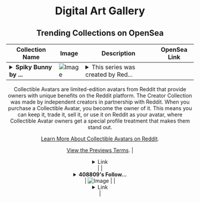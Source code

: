 <div align="center">

# Digital Art Gallery

## Trending Collections on OpenSea

| Collection Name                       | Image                                                                                     | Description                       | OpenSea Link                                                                                          |
|---------------------------------------|-------------------------------------------------------------------------------------------|-----------------------------------|--------------------------------------------------------------------------------------------------------|
| **<details><summary>Spiky Bunny by ...</summary>Spiky Bunny by dianapananana x Reddit Collectible Avatars</details>** | ![Image](https://i.seadn.io/s/raw/files/c97d28b2a692cdd06c01bbde5b553f3f.png?w=500&auto=format?w=200&auto=format) | <details><summary>This series was created by Red...</summary>This series was created by Reddit user dianapananana as a part of the Collectible Avatars Creator Program. You can [check out the creator's profile on Reddit](https://www.reddit.com/user/dianapananana/).

Collectible Avatars are limited-edition avatars from Reddit that provide owners with unique benefits on the Reddit platform. The Creator Collection was made by independent creators in partnership with Reddit. When you purchase a Collectible Avatar, you become the owner of it. This means you can keep it, trade it, sell it, or use it on Reddit as your avatar, where Collectible Avatar owners get a special profile treatment that makes them stand out.

[Learn More About Collectible Avatars on Reddit](https://reddithelp.com/hc/en-us/articles/6213835889044).

[View the Previews Terms](https://www.redditinc.com/policies/previews-terms).</details> | <details><summary>Link</summary>[Spiky Bunny by dianapananana x Reddit Collectible Avatars](https://opensea.io/collection/spiky-bunny-by-dianapananana-x-reddit-collectible)</details> |
| **<details><summary>408809's Follow...</summary>408809's Follower</details>** | ![Image](https://i.seadn.io/s/raw/files/19f9f090920392cc3650cbdf4361755b.png?w=500&auto=format?w=200&auto=format) |  | <details><summary>Link</summary>[408809's Follower](https://opensea.io/collection/408809-s-follower)</details> |

</div>